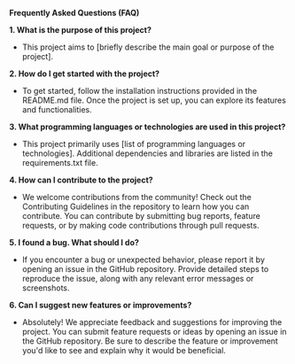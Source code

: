 **Frequently Asked Questions (FAQ)**

**1. What is the purpose of this project?**
   - This project aims to [briefly describe the main goal or purpose of the project].

**2. How do I get started with the project?**
   - To get started, follow the installation instructions provided in the README.md file. Once the project is set up, you can explore its features and functionalities.
   
**3. What programming languages or technologies are used in this project?**
   - This project primarily uses [list of programming languages or technologies]. Additional dependencies and libraries are listed in the requirements.txt file.

**4. How can I contribute to the project?**
   - We welcome contributions from the community! Check out the Contributing Guidelines in the repository to learn how you can contribute. You can contribute by submitting bug reports, feature requests, or by making code contributions through pull requests.

**5. I found a bug. What should I do?**
   - If you encounter a bug or unexpected behavior, please report it by opening an issue in the GitHub repository. Provide detailed steps to reproduce the issue, along with any relevant error messages or screenshots.
   
**6. Can I suggest new features or improvements?**
   - Absolutely! We appreciate feedback and suggestions for improving the project. You can submit feature requests or ideas by opening an issue in the GitHub repository. Be sure to describe the feature or improvement you'd like to see and explain why it would be beneficial.

